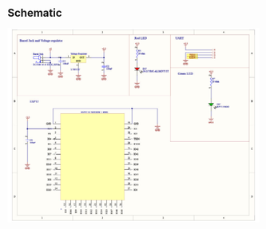## Schematic

![Schematic of 2 way WIFI communication](1740174586966-be691bbc-057a-4a1f-85ae-9f33971e7f06_1.jpg) 
